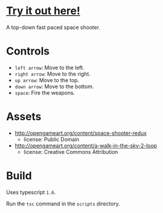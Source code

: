 [Try it out here!](http://nbpt.eu/games/space_shooter/)
=======================================================


A top-down fast paced space shooter.


Controls
========


- `left arrow`: Move to the left.
- `right arrow`: Move to the right.
- `up arrow`: Move to the top.
- `down arrow`: Move to the bottom.
- `space`: Fire the weapons.


Assets
======


- http://opengameart.org/content/space-shooter-redux
    - license: Public Domain
- http://opengameart.org/content/a-walk-in-the-sky-2-loop
    - license: Creative Commons Attribution
    
    
Build
=====

Uses typescript `1.6`.

Run the `tsc` command in the `scripts` directory.